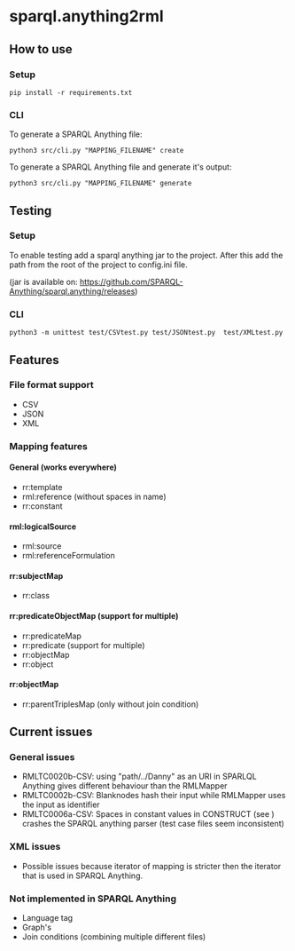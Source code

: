 # sparql.anything2rml


## How to use


### Setup

    pip install -r requirements.txt

### CLI
To generate a SPARQL Anything file:

    python3 src/cli.py "MAPPING_FILENAME" create

To generate a SPARQL Anything file and generate it's output:

    python3 src/cli.py "MAPPING_FILENAME" generate


## Testing

### Setup
To enable testing add a sparql anything jar to the project.
After this add the path from the root of the project to config.ini file.

(jar is available on: https://github.com/SPARQL-Anything/sparql.anything/releases)

### CLI

    python3 -m unittest test/CSVtest.py test/JSONtest.py  test/XMLtest.py 


## Features

### File format support

- CSV
- JSON
- XML

### Mapping features

#### General (works everywhere)

- rr:template
- rml:reference (without spaces in name)
- rr:constant

#### rml:logicalSource

- rml:source
- rml:referenceFormulation

#### rr:subjectMap

- rr:class

#### rr:predicateObjectMap (support for multiple)

- rr:predicateMap
- rr:predicate (support for multiple)
- rr:objectMap
- rr:object

#### rr:objectMap

- rr:parentTriplesMap (only without join condition)

## Current issues

### General issues
- RMLTC0020b-CSV: using "path/../Danny" as an URI in SPARLQL Anything gives different behaviour than the RMLMapper
- RMLTC0002b-CSV: Blanknodes hash their input while RMLMapper uses the input as identifier
- RMLTC0006a-CSV: Spaces in constant values in CONSTRUCT (see ) crashes the SPARQL anything parser (test case files seem inconsistent)

### XML issues

- Possible issues because iterator of mapping is stricter then the iterator that is used in SPARQL Anything.

### Not implemented in SPARQL Anything
- Language tag
- Graph's
- Join conditions (combining multiple different files)
